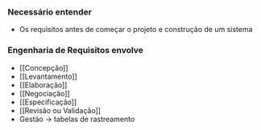 ### Necessário entender
- Os requisitos antes de começar o projeto e construção de um sistema
### Engenharia de Requisitos envolve
- [[Concepção]]
- [[Levantamento]]
- [[Elaboração]]
- [[Negociação]]
- [[Especificação]]
- [[Revisão ou Validação]]
- Gestão $\to$ tabelas de rastreamento